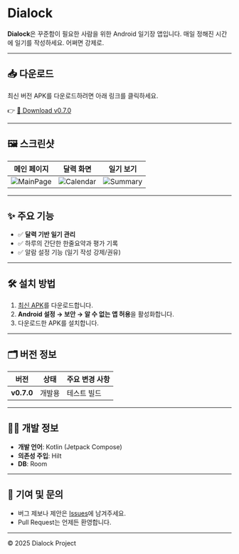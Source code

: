 # Dialock

**Dialock**은 꾸준함이 필요한 사람을 위한 Android 일기장 앱입니다.
매일 정해진 시간에 일기를 작성하세요. 어쩌면 강제로.

---

## 📥 다운로드

최신 버전 APK를 다운로드하려면 아래 링크를 클릭하세요.

👉 [📌 Download v0.7.0](https://github.com/snupinel/Dialock-Android/releases/download/v0.7.0/app-debug.apk)

---

## 🖼️ 스크린샷

| 메인 페이지 | 달력 화면 | 일기 보기 |
|-------------|-----------|----------|
| ![MainPage]() | ![Calendar]() | ![Summary]() |

---

## ✨ 주요 기능

- ✅ **달력 기반 일기 관리**  
- ✅ 하루의 간단한 한줄요약과 평가 기록
- ✅ 알람 설정 기능 (일기 작성 강제/권유)

---

## 🛠️ 설치 방법

1. [최신 APK](https://github.com/snupinel/Dialock-Android/releases/download/v0.7.0/app-debug.apk)를 다운로드합니다.
2. **Android 설정 → 보안 → 알 수 없는 앱 허용**을 활성화합니다.
3. 다운로드한 APK를 설치합니다.

---

## 🗂️ 버전 정보

| 버전 | 상태 | 주요 변경 사항 |
|------|------|---------------|
| **v0.7.0** | 개발용 | 테스트 빌드 |

---

## 🧑‍💻 개발 정보

- **개발 언어**: Kotlin (Jetpack Compose)
- **의존성 주입**: Hilt
- **DB**: Room

---

## 🤝 기여 및 문의

- 버그 제보나 제안은 [Issues](https://github.com/snupinel/Dialock-Android/issues)에 남겨주세요.
- Pull Request는 언제든 환영합니다.

---

© 2025 Dialock Project
